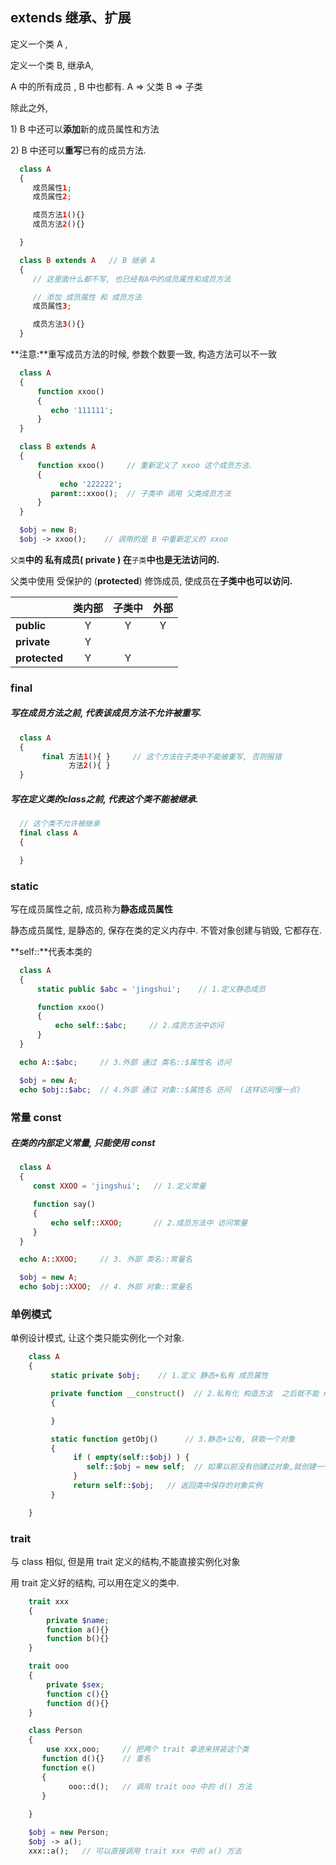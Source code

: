 ## extends 继承、扩展

定义一个类 A ,

定义一个类 B, 继承A,

A 中的所有成员 , B 中也都有. A =&gt; 父类 B =&gt; 子类

除此之外,

1\) B 中还可以**添加**新的成员属性和方法

2\) B 中还可以**重写**已有的成员方法.

```php
  class A
  {
     成员属性1;
     成员属性2;

     成员方法1(){}
     成员方法2(){}

  }

  class B extends A   // B 继承 A
  {
     // 这里面什么都不写, 也已经有A中的成员属性和成员方法

     // 添加 成员属性 和 成员方法
     成员属性3;

     成员方法3(){}
  }
```

**注意:**重写成员方法的时候, 参数个数要一致, 构造方法可以不一致

```php
  class A
  {
      function xxoo()
      { 
         echo '111111'; 
      }
  }

  class B extends A
  {
      function xxoo()     // 重新定义了 xxoo 这个成员方法. 
      { 
           echo '222222';
         parent::xxoo();  // 子类中 调用 父类成员方法
      }
  }

  $obj = new B;
  $obj -> xxoo();    // 调用的是 B 中重新定义的 xxoo
```

`父类`**中的 私有成员\( private \) 在**`子类`**中也是无法访问的.**

父类中使用 受保护的 \(**protected**\) 修饰成员, 使成员在**子类中也可以访问.**

|  | 类内部 | 子类中 | 外部 |
| :--- | :---: | :---: | :---: |
| **public** | Y | Y | Y |
| **private** | Y |  |  |
| **protected** | Y | Y |  |

### final

##### 写在成员方法之前, 代表该成员方法不允许被重写.

```php
  class A
  {
       final 方法1(){ }     // 这个方法在子类中不能被重写, 否则报错
             方法2(){ }
  }
```

##### 写在定义类的class之前, 代表这个类不能被继承.

```php
  // 这个类不允许被继承
  final class A
  {

  }
```

### static

写在成员属性之前, 成员称为**静态成员属性**

静态成员属性, 是静态的, 保存在类的定义内存中. 不管对象创建与销毁, 它都存在.

**self::**代表本类的

```php
  class A
  {
      static public $abc = 'jingshui';    // 1.定义静态成员

      function xxoo()
      { 
          echo self::$abc;     // 2.成员方法中访问
      }
  }

  echo A::$abc;     // 3.外部 通过 类名::$属性名 访问

  $obj = new A;
  echo $obj::$abc;  // 4.外部 通过 对象::$属性名 访问  (这样访问慢一点)
```

### 常量 const

##### 在类的内部定义常量, 只能使用 const

```php
  class A
  {
     const XXOO = 'jingshui';   // 1.定义常量

     function say()
     {
         echo self::XXOO;       // 2.成员方法中 访问常量
     }
  }

  echo A::XXOO;     // 3. 外部 类名::常量名

  $obj = new A;
  echo $obj::XXOO;  // 4. 外部 对象::常量名
```

### 单例模式

单例设计模式, 让这个类只能实例化一个对象.

```php
    class A
    {
         static private $obj;    // 1.定义 静态+私有 成员属性

         private function __construct()  // 2.私有化 构造方法  之后就不能 new 了
         {

         }

         static function getObj()      // 3.静态+公有, 获取一个对象
         {
              if ( empty(self::$obj) ) {
                 self::$obj = new self;  // 如果以前没有创建过对象,就创建一个保存起来
              } 
              return self::$obj;   // 返回类中保存的对象实例
         }

    }
```

### trait

与 class 相似, 但是用 trait 定义的结构,不能直接实例化对象

用 trait 定义好的结构, 可以用在定义的类中.

```php
    trait xxx
    {
        private $name;
        function a(){}
        function b(){}
    }

    trait ooo
    {   
        private $sex;
        function c(){}
        function d(){}
    }

    class Person
    {
        use xxx,ooo;     // 把两个 trait 拿进来拼装这个类
       function d(){}    // 重名
       function e()
       {
       	     ooo::d();   // 调用 trait ooo 中的 d() 方法
       }
      
    }

    $obj = new Person;
    $obj -> a();  
    xxx::a();   // 可以直接调用 trait xxx 中的 a() 方法
```



